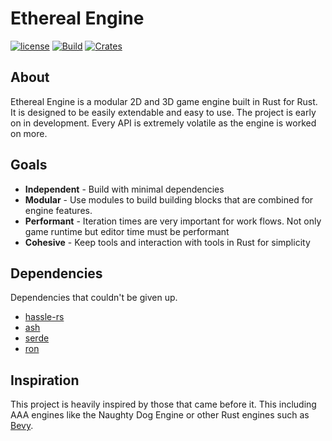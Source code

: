 # Ethereal Engine

[![license](https://img.shields.io/badge/license-MIT-blue.svg)](./LICENSE)
[![Build](https://github.com/colbyhall/newport/actions/workflows/ci.yml/badge.svg)](https://github.com/colbyhall/newport/actions/workflows/ci.yml)
[![Crates](https://meritbadge.herokuapp.com/newport)](https://crates.io/crates/newport)

## About
Ethereal Engine is a modular 2D and 3D game engine built in Rust for Rust. It is designed to be easily extendable and easy to use. The project is early on in development. Every API is extremely volatile as the engine is worked on more.

## Goals
* **Independent** - Build with minimal dependencies
* **Modular** - Use modules to build building blocks that are combined for engine features. 
* **Performant** - Iteration times are very important for work flows. Not only game runtime but editor time must be performant
* **Cohesive** - Keep tools and interaction with tools in Rust for simplicity

## Dependencies
Dependencies that couldn't be given up.

* [hassle-rs](https://github.com/Traverse-Research/hassle-rs)
* [ash](https://github.com/MaikKlein/ash)
* [serde](https://github.com/serde-rs/serde)
* [ron](https://github.com/ron-rs/ron)

## Inspiration
This project is heavily inspired by those that came before it. This including AAA engines like the Naughty Dog Engine or other Rust engines such as [Bevy](https://github.com/bevyengine/bevy).
